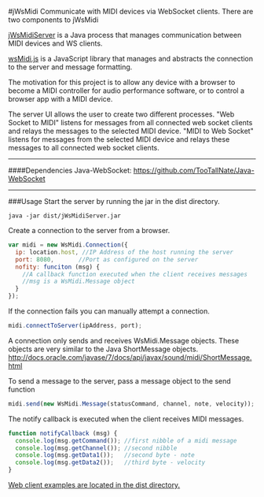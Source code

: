 #jWsMidi
Communicate with MIDI devices via WebSocket clients.  There are two components to jWsMidi

[jWsMidiServer](dist/) is a Java process that manages communication between MIDI devices and WS clients.  

[wsMidi.js](src/webClient/) is a JavaScript library that manages and abstracts the connection to the server and message formatting.

The motivation for this project is to allow any device with a browser to become a MIDI controller for audio performance software, or to control a browser app with a MIDI device. 

The server UI allows the user to create two different processes.  "Web Socket to MIDI" listens for messages from all connected web socket clients and relays the messages to the selected MIDI device.  "MIDI to Web Socket" listens for messages from the selected MIDI device and relays these messages to all connected web socket clients.

---
####Dependencies
Java-WebSocket: 
https://github.com/TooTallNate/Java-WebSocket

---
###Usage
Start the server by running the jar in the dist directory.
```Shell
java -jar dist/jWsMidiServer.jar
```
Create a connection to the server from a browser.
```javascript
var midi = new WsMidi.Connection({
  ip: location.host, //IP Address of the host running the server
  port: 8080,       //Port as configured on the server
  nofity: funciton (msg) {
    //A callback function executed when the client receives messages
    //msg is a WsMidi.Message object
  }
});
```
If the connection fails you can manually attempt a connection.
```javascript
midi.connectToServer(ipAddress, port);
```
A connection only sends and receives WsMidi.Message objects.
These objects are very similar to the Java ShortMessage objects.
http://docs.oracle.com/javase/7/docs/api/javax/sound/midi/ShortMessage.html

To send a message to the server, pass a message object to the send function
```javascript
midi.send(new WsMidi.Message(statusCommand, channel, note, velocity));
```

The notify callback is executed when the client receives MIDI messages.
```javascript
function notifyCallback (msg) {
  console.log(msg.getCommand()); //first nibble of a midi message
  console.log(msg.getChannel()); //second nibble 
  console.log(msg.getData1());   //second byte - note
  console.log(msg.getData2());   //third byte - velocity
}
```

[Web client examples are located in the dist directory.](dist/exampleWebClients)